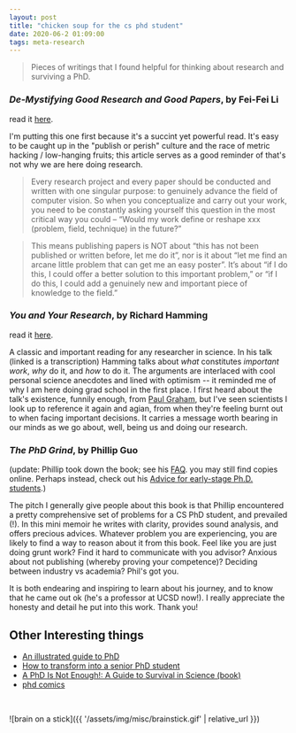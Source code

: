 ```yaml
---
layout: post
title: "chicken soup for the cs phd student"
date: 2020-06-2 01:09:00
tags: meta-research
---
```


> Pieces of writings that I found helpful for thinking about research and surviving a PhD.

<!--more-->

### _De-Mystifying Good Research and Good Papers_, by Fei-Fei Li

read it [here](https://bigaidream.gitbooks.io/tech-blog/content/2014/de-mystifying-good-research.html).

I'm putting this one first because it's a succint yet powerful read. It's easy to be caught up in the "publish or perish" culture and the race of metric hacking / low-hanging fruits; this article serves as a good reminder of that's not why we are here doing research.

> Every research project and every paper should be conducted and written with one singular purpose: to genuinely advance the field of computer vision. So when you conceptualize and carry out your work, you need to be constantly asking yourself this question in the most critical way you could – “Would my work define or reshape xxx (problem, field, technique) in the future?”

> This means publishing papers is NOT about “this has not been published or written before, let me do it”, nor is it about “let me find an arcane little problem that can get me an easy poster”. It’s about “if I do this, I could offer a better solution to this important problem,” or “if I do this, I could add a genuinely new and important piece of knowledge to the field.”


### _You and Your Research_, by Richard Hamming

read it [here](http://www.cs.virginia.edu/~robins/YouAndYourResearch.html).

A classic and important reading for any researcher in science. In his talk (linked is a transcription) Hamming talks about *what* constitutes _important work_, *why* do it, and *how* to do it. The arguments are interlaced with cool personal science anecdotes and lined with optimism -- it reminded me of why I am here doing grad school in the first place. I first heard about the talk's existence, funnily enough, from [Paul Graham](http://www.paulgraham.com/hamming.html), but I've seen scientists I look up to reference it again and agian, from when they're feeling burnt out to when facing important decisions. It carries a message worth bearing in our minds as we go about, well, being us and doing our research. 


### _The PhD Grind_, by Phillip Guo

(update: Phillip took down the book; see his [FAQ](https://pg.ucsd.edu/index.html#faq). you may still find copies online. Perhaps instead, check out his [Advice for early-stage Ph.D. students](https://pg.ucsd.edu/early-stage-PhD-advice.htm).)

The pitch I generally give people about this book is that Phillip encountered a pretty comprehensive set of problems for a CS PhD student, and prevailed (!). In this mini memoir he writes with clarity, provides sound analysis, and offers precious advices. Whatever problem you are experiencing, you are likely to find a way to reason about it from this book. Feel like you are just doing grunt work? Find it hard to communicate with you advisor? Anxious about not publishing (whereby proving your competence)? Deciding between industry vs academia? Phil's got you. 

It is both endearing and inspiring to learn about his journey, and to know that he came out ok (he's a professor at UCSD now!). I really appreciate the honesty and detail he put into this work. Thank you! 


## Other Interesting things 
- [An illustrated guide to PhD](http://matt.might.net/articles/phd-school-in-pictures/)
- [How to transform into a senior PhD student](https://jiasi.wordpress.com/2019/05/27/invisible-accomplishments/?fbclid=IwAR2nwe6TdMMpt8t2qhDee5WFvPo6vF7trRR8Wwl29ym6DFxTUQTOqsFJl1A)
- [A PhD Is Not Enough!: A Guide to Survival in Science (book)](https://www.amazon.com/PhD-Not-Enough-Survival-Science/dp/0465022227)
- [phd comics](http://phdcomics.com/)

&nbsp;

![brain on a stick]({{ '/assets/img/misc/brainstick.gif' | relative_url }})

